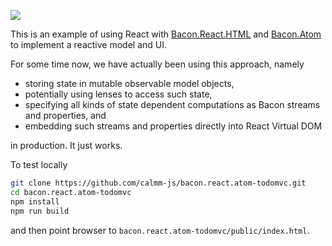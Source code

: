 [![](https://david-dm.org/calmm-js/bacon.react.atom-todomvc.svg)](https://david-dm.org/calmm-js/bacon.react.atom-todomvc)

This is an example of using React with
[Bacon.React.HTML](https://github.com/calmm-js/bacon.react.html) and
[Bacon.Atom](https://github.com/calmm-js/bacon.atom) to implement a reactive
model and UI.

For some time now, we have actually been using this approach, namely

* storing state in mutable observable model objects,
* potentially using lenses to access such state,
* specifying all kinds of state dependent computations as Bacon streams and
  properties, and
* embedding such streams and properties directly into React Virtual DOM

in production.  It just works.

To test locally

```bash
git clone https://github.com/calmm-js/bacon.react.atom-todomvc.git
cd bacon.react.atom-todomvc
npm install
npm run build
```

and then point browser to `bacon.react.atom-todomvc/public/index.html`.
